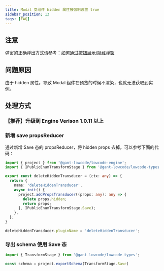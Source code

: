 ```yaml
---
title: Modal 类组件 hidden 属性被强制设置 true
sidebar_position: 13
tags: [FAQ]
---
```

## 注意
弹窗的正确弹出方式请参考：[如何通过按钮展示/隐藏弹窗](/site/docs/demoUsage/makeStuff/dialog)
## 问题原因
由于 hidden 属性，导致 Modal 组件在预览的时候不渲染，也就无法获取到实例。
## 处理方式
### 【推荐】升级到 Engine Verison 1.0.11 以上
### 新增 save propsReducer

通过新增 Save 态的 propsReducer，将 hidden props 去掉。可以参考下面的代码：

```typescript
import { project } from '@gant-lowcode/lowcode-engine';
import { IPublicEnumTransformStage } from '@gant-lowcode/lowcode-types';

export const deleteHiddenTransducer = (ctx: any) => {
  return {
    name: 'deleteHiddenTransducer',
    async init() {
      project.addPropsTransducer((props: any): any => {
        delete props.hidden;
        return props;
      }, IPublicEnumTransformStage.Save);
    },
  };
}

deleteHiddenTransducer.pluginName = 'deleteHiddenTransducer';

```

### 导出 schema 使用 Save 态
```typescript
import { TransformStage } from '@gant-lowcode/lowcode-types';

const schema = project.exportSchema(TransformStage.Save)
```
